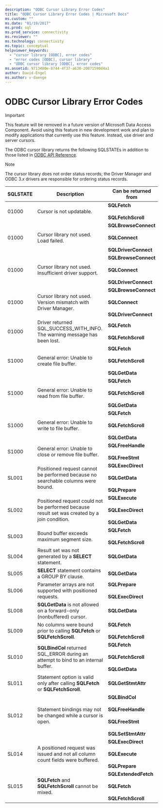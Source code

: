 ```yaml
---
description: "ODBC Cursor Library Error Codes"
title: "ODBC Cursor Library Error Codes | Microsoft Docs"
ms.custom: ""
ms.date: "01/19/2017"
ms.prod: sql
ms.prod_service: connectivity
ms.reviewer: ""
ms.technology: connectivity
ms.topic: conceptual
helpviewer_keywords: 
  - "cursor library [ODBC], error codes"
  - "error codes [ODBC], cursor library"
  - "ODBC cursor library [ODBC], error codes"
ms.assetid: 9713480e-8744-4f37-a630-20871590d4a1
author: David-Engel
ms.author: v-daenge
---
```

# ODBC Cursor Library Error Codes
> [!IMPORTANT]  
>  This feature will be removed in a future version of Microsoft Data Access Component. Avoid using this feature in new development work and plan to modify applications that currently use this feature. Instead, use driver and server cursors.  
  
 The ODBC cursor library returns the following SQLSTATEs in addition to those listed in [ODBC API Reference](../../../odbc/reference/syntax/odbc-api-reference.md).  
  
> [!NOTE]  
>  The cursor library does not order status records; the Driver Manager and ODBC 3.*x* drivers are responsible for ordering status records.  
  
|SQLSTATE|Description|Can be returned from|  
|--------------|-----------------|--------------------------|  
|01000|Cursor is not updatable.|**SQLFetch**<br /><br /> **SQLFetchScroll**|  
|01000|Cursor library not used. Load failed.|**SQLBrowseConnect**<br /><br /> **SQLConnect**<br /><br /> **SQLDriverConnect**|  
|01000|Cursor library not used. Insufficient driver support.|**SQLBrowseConnect**<br /><br /> **SQLConnect**<br /><br /> **SQLDriverConnect**|  
|01000|Cursor library not used. Version mismatch with Driver Manager.|**SQLBrowseConnect**<br /><br /> **SQLConnect**<br /><br /> **SQLDriverConnect**|  
|01000|Driver returned SQL_SUCCESS_WITH_INFO. The warning message has been lost.|**SQLFetch**<br /><br /> **SQLFetchScroll**|  
|S1000|General error: Unable to create file buffer.|**SQLFetch**<br /><br /> **SQLFetchScroll**<br /><br /> **SQLGetData**|  
|S1000|General error: Unable to read from file buffer.|**SQLFetch**<br /><br /> **SQLFetchScroll**<br /><br /> **SQLGetData**|  
|S1000|General error: Unable to write to file buffer.|**SQLFetch**<br /><br /> **SQLFetchScroll**<br /><br /> **SQLGetData**|  
|S1000|General error: Unable to close or remove file buffer.|**SQLFreeHandle**<br /><br /> **SQLFreeStmt**|  
|SL001|Positioned request cannot be performed because no searchable columns were bound.|**SQLExecDirect**<br /><br /> **SQLGetData**<br /><br /> **SQLPrepare**|  
|SL002|Positioned request could not be performed because result set was created by a join condition.|**SQLExecute**<br /><br /> **SQLExecDirect**<br /><br /> **SQLGetData**|  
|SL003|Bound buffer exceeds maximum segment size.|**SQLFetch**<br /><br /> **SQLFetchScroll**|  
|SL004|Result set was not generated by a **SELECT** statement.|**SQLGetData**|  
|SL005|**SELECT** statement contains a GROUP BY clause.|**SQLGetData**|  
|SL006|Parameter arrays are not supported with positioned requests.|**SQLPrepare**<br /><br /> **SQLExecDirect**|  
|SL008|**SQLGetData** is not allowed on a forward-only (nonbuffered) cursor.|**SQLGetData**|  
|SL009|No columns were bound prior to calling **SQLFetch** or **SQLFetchScroll**.|**SQLFetch**<br /><br /> **SQLFetchScroll**|  
|SL010|**SQLBindCol** returned SQL_ERROR during an attempt to bind to an internal buffer.|**SQLFetch**<br /><br /> **SQLFetchScroll**<br /><br /> **SQLGetData**|  
|SL011|Statement option is valid only after calling **SQLFetch** or **SQLFetchScroll**.|**SQLGetStmtAttr**|  
|SL012|Statement bindings may not be changed while a cursor is open.|**SQLBindCol**<br /><br /> **SQLFreeHandle**<br /><br /> **SQLFreeStmt**<br /><br /> **SQLSetStmtAttr**|  
|SL014|A positioned request was issued and not all column count fields were buffered.|**SQLExecDirect**<br /><br /> **SQLExecute**<br /><br /> **SQLPrepare**|  
|SL015|**SQLFetch** and **SQLFetchScroll** cannot be mixed.|**SQLExtendedFetch**<br /><br /> **SQLFetch**<br /><br /> **SQLFetchScroll**|
